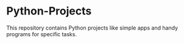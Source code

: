 # Python-Projects
This repository contains Python projects like simple apps and handy programs for specific tasks.
